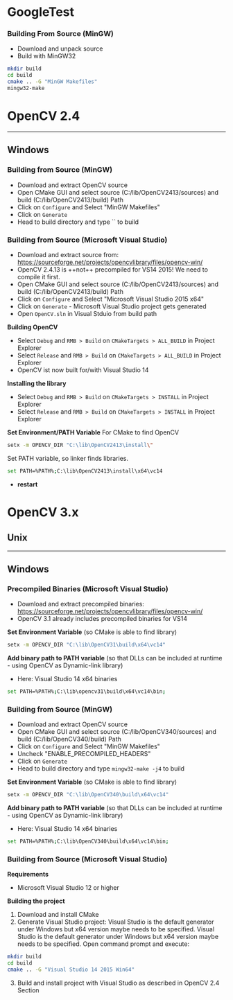 


# GoogleTest



### Building From Source (MinGW)
- Download and unpack source
- Build with MinGW32

```bash
mkdir build
cd build
cmake .. -G "MinGW Makefiles"
mingw32-make
```

# OpenCV 2.4

---------

## Windows


### Building from Source (MinGW)
- Download and extract OpenCV source
- Open CMake GUI and select source (C:/lib/OpenCV2413/sources) and build (C:/lib/OpenCV2413/build) Path
- Click on `Configure` and Select "MinGW Makefiles"
- Click on `Generate`
- Head to build directory and type `` to build

### Building from Source (Microsoft Visual Studio)

- Download and extract source from: https://sourceforge.net/projects/opencvlibrary/files/opencv-win/
- OpenCV 2.4.13 is ++not++ precompiled for VS14 2015! We need to compile it first.
- Open CMake GUI and select source (C:/lib/OpenCV2413/sources) and build (C:/lib/OpenCV2413/build) Path
- Click on `Configure` and Select "Microsoft Visual Studio 2015 x64"
- Click on `Generate` - Microsoft Visual Studio project gets generated
- Open `OpenCV.sln` in Visual Stduio from build path

**Building OpenCV**
- Select `Debug` and `RMB > Build` on `CMakeTargets > ALL_BUILD` in Project Explorer
- Select `Release` and `RMB > Build` on `CMakeTargets > ALL_BUILD` in Project Explorer
- OpenCV ist now built for/with Visual Studio 14

**Installing the library**
- Select `Debug` and `RMB > Build` on `CMakeTargets > INSTALL` in Project Explorer
- Select `Release` and `RMB > Build` on `CMakeTargets > INSTALL` in Project Explorer

**Set Environment/PATH Variable**
For CMake to find OpenCV

```bash
setx -m OPENCV_DIR "C:\lib\OpenCV2413\install\"
```

Set PATH variable, so linker finds libraries.
```bash
set PATH=%PATH%;C:\lib\OpenCV2413\install\x64\vc14
```

- **restart**

# OpenCV 3.x

## Unix

---------

## Windows

### Precompiled Binaries (Microsoft Visual Studio)

- Download and extract precompiled binaries: https://sourceforge.net/projects/opencvlibrary/files/opencv-win/
- OpenCV 3.1 already includes precompiled binaries for VS14

**Set Environment Variable** (so CMake is able to find library)
```bash
setx -m OPENCV_DIR "C:\lib\OpenCV31\build\x64\vc14"
```
**Add binary path to PATH variable** (so that DLLs can be included at runtime - using OpenCV as Dynamic-link library)
- Here: Visual Studio 14 x64 binaries
```bash
set PATH=%PATH%;C:\lib\opencv31\build\x64\vc14\bin;
```

### Building from Source (MinGW)

- Download and extract OpenCV source
- Open CMake GUI and select source (C:/lib/OpenCV340/sources) and build (C:/lib/OpenCV340/build) Path
- Click on `Configure` and Select "MinGW Makefiles"
- Uncheck "ENABLE_PRECOMPILED_HEADERS"
- Click on `Generate`
- Head to build directory and type `mingw32-make -j4` to build

**Set Environment Variable** (so CMake is able to find library)
```bash
setx -m OPENCV_DIR "C:\lib\OpenCV340\build\x64\vc14"
```
**Add binary path to PATH variable** (so that DLLs can be included at runtime - using OpenCV as Dynamic-link library)
- Here: Visual Studio 14 x64 binaries
```bash
set PATH=%PATH%;C:\lib\OpenCV340\build\x64\vc14\bin;
```

### Building from Source (Microsoft Visual Studio)
**Requirements**
- Microsoft Visual Studio 12 or higher

**Building the project**
1. Download and install CMake
2. Generate Visual Studio project: Visual Studio is the default generator under Windows but x64 version maybe needs to be specified. Visual Studio is the default generator under Windows but x64 version maybe needs to be specified.
Open command prompt and execute:
```bash
mkdir build
cd build
cmake .. -G "Visual Studio 14 2015 Win64"
```

3. Build and install project with Visual Studio as described in OpenCV 2.4 Section
